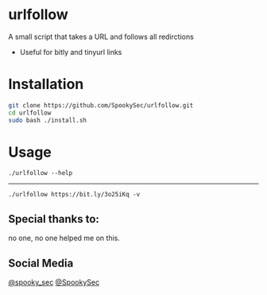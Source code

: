 # urlfollow
A small script that takes a URL and follows all redirctions
- Useful for bitly and tinyurl links

# Installation
```bash
git clone https://github.com/SpookySec/urlfollow.git
cd urlfollow
sudo bash ./install.sh
```

# Usage
```
./urlfollow --help
```
---
```
./urlfollow https://bit.ly/3o25iKq -v
```
## Special thanks to:
no one, no one helped me on this.


## Social Media
[@spooky_sec](https://instagram.com/spooky_sec)
[@SpookySec](https://github.com/SpookySec)
